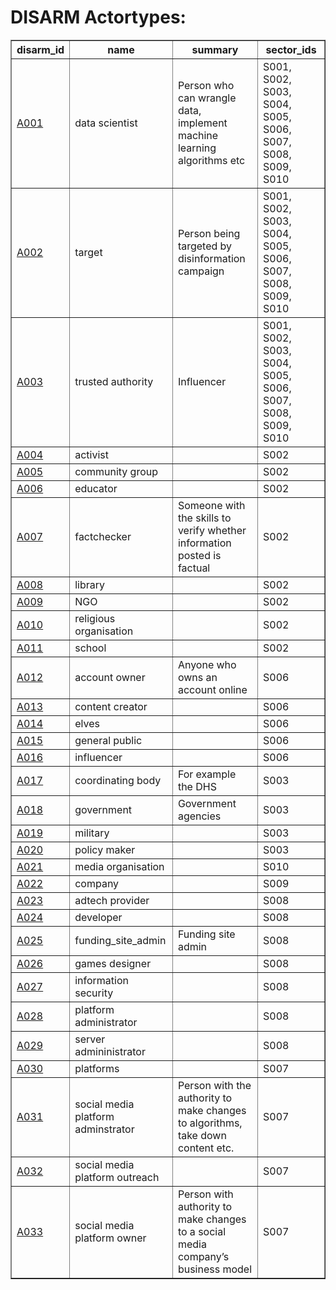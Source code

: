 # DISARM Actortypes:

<table border="1">
<tr>
<th>disarm_id</th>
<th>name</th>
<th>summary</th>
<th>sector_ids</th>
</tr>
<tr>
<td><a href="actortypes/A001.md">A001</a></td>
<td>data scientist</td>
<td>Person who can wrangle data, implement machine learning algorithms etc</td>
<td>S001, S002, S003, S004, S005, S006, S007, S008, S009, S010</td>
</tr>
<tr>
<td><a href="actortypes/A002.md">A002</a></td>
<td>target</td>
<td>Person being targeted by disinformation campaign</td>
<td>S001, S002, S003, S004, S005, S006, S007, S008, S009, S010</td>
</tr>
<tr>
<td><a href="actortypes/A003.md">A003</a></td>
<td>trusted authority</td>
<td>Influencer</td>
<td>S001, S002, S003, S004, S005, S006, S007, S008, S009, S010</td>
</tr>
<tr>
<td><a href="actortypes/A004.md">A004</a></td>
<td>activist</td>
<td></td>
<td>S002</td>
</tr>
<tr>
<td><a href="actortypes/A005.md">A005</a></td>
<td>community group</td>
<td></td>
<td>S002</td>
</tr>
<tr>
<td><a href="actortypes/A006.md">A006</a></td>
<td>educator</td>
<td></td>
<td>S002</td>
</tr>
<tr>
<td><a href="actortypes/A007.md">A007</a></td>
<td>factchecker</td>
<td>Someone with the skills to verify whether information posted is factual</td>
<td>S002</td>
</tr>
<tr>
<td><a href="actortypes/A008.md">A008</a></td>
<td>library</td>
<td></td>
<td>S002</td>
</tr>
<tr>
<td><a href="actortypes/A009.md">A009</a></td>
<td>NGO</td>
<td></td>
<td>S002</td>
</tr>
<tr>
<td><a href="actortypes/A010.md">A010</a></td>
<td>religious organisation</td>
<td></td>
<td>S002</td>
</tr>
<tr>
<td><a href="actortypes/A011.md">A011</a></td>
<td>school</td>
<td></td>
<td>S002</td>
</tr>
<tr>
<td><a href="actortypes/A012.md">A012</a></td>
<td>account owner</td>
<td>Anyone who owns an account online</td>
<td>S006</td>
</tr>
<tr>
<td><a href="actortypes/A013.md">A013</a></td>
<td>content creator</td>
<td></td>
<td>S006</td>
</tr>
<tr>
<td><a href="actortypes/A014.md">A014</a></td>
<td>elves</td>
<td></td>
<td>S006</td>
</tr>
<tr>
<td><a href="actortypes/A015.md">A015</a></td>
<td>general public</td>
<td></td>
<td>S006</td>
</tr>
<tr>
<td><a href="actortypes/A016.md">A016</a></td>
<td>influencer</td>
<td></td>
<td>S006</td>
</tr>
<tr>
<td><a href="actortypes/A017.md">A017</a></td>
<td>coordinating body</td>
<td>For example the DHS</td>
<td>S003</td>
</tr>
<tr>
<td><a href="actortypes/A018.md">A018</a></td>
<td>government</td>
<td>Government agencies</td>
<td>S003</td>
</tr>
<tr>
<td><a href="actortypes/A019.md">A019</a></td>
<td>military</td>
<td></td>
<td>S003</td>
</tr>
<tr>
<td><a href="actortypes/A020.md">A020</a></td>
<td>policy maker</td>
<td></td>
<td>S003</td>
</tr>
<tr>
<td><a href="actortypes/A021.md">A021</a></td>
<td>media organisation</td>
<td></td>
<td>S010</td>
</tr>
<tr>
<td><a href="actortypes/A022.md">A022</a></td>
<td>company</td>
<td></td>
<td>S009</td>
</tr>
<tr>
<td><a href="actortypes/A023.md">A023</a></td>
<td>adtech provider</td>
<td></td>
<td>S008</td>
</tr>
<tr>
<td><a href="actortypes/A024.md">A024</a></td>
<td>developer</td>
<td></td>
<td>S008</td>
</tr>
<tr>
<td><a href="actortypes/A025.md">A025</a></td>
<td>funding_site_admin</td>
<td>Funding site admin</td>
<td>S008</td>
</tr>
<tr>
<td><a href="actortypes/A026.md">A026</a></td>
<td>games designer</td>
<td></td>
<td>S008</td>
</tr>
<tr>
<td><a href="actortypes/A027.md">A027</a></td>
<td>information security</td>
<td></td>
<td>S008</td>
</tr>
<tr>
<td><a href="actortypes/A028.md">A028</a></td>
<td>platform administrator</td>
<td></td>
<td>S008</td>
</tr>
<tr>
<td><a href="actortypes/A029.md">A029</a></td>
<td>server admininistrator</td>
<td></td>
<td>S008</td>
</tr>
<tr>
<td><a href="actortypes/A030.md">A030</a></td>
<td>platforms</td>
<td></td>
<td>S007</td>
</tr>
<tr>
<td><a href="actortypes/A031.md">A031</a></td>
<td>social media platform adminstrator</td>
<td>Person with the authority to make changes to algorithms, take down content etc.</td>
<td>S007</td>
</tr>
<tr>
<td><a href="actortypes/A032.md">A032</a></td>
<td>social media platform outreach</td>
<td></td>
<td>S007</td>
</tr>
<tr>
<td><a href="actortypes/A033.md">A033</a></td>
<td>social media platform owner</td>
<td>Person with authority to make changes to a social media company’s business model</td>
<td>S007</td>
</tr>
</table>
